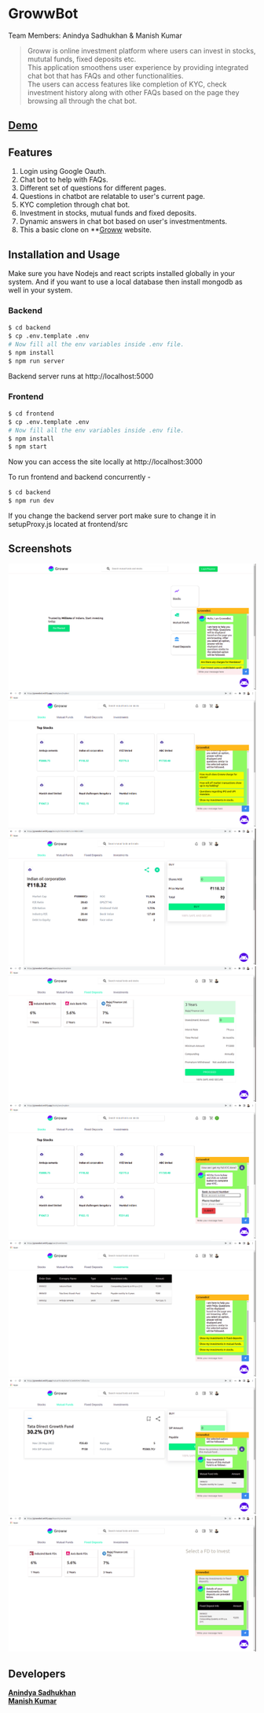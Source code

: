 # GrowwBot

Team Members: Anindya Sadhukhan &amp; Manish Kumar

> Groww is online investment platform where users can invest in stocks, mututal funds, fixed deposits etc. \
> This application smoothens user experience by providing integrated chat bot that has FAQs and other functionalities. \
> The users can access features like completion of KYC, check investment history along with other FAQs based on the page they browsing all through the chat bot.
 
## [Demo](https://youtu.be/q7-mkxzhY9Q)

## Features

1. Login using Google Oauth.
2. Chat bot to help with FAQs.
3. Different set of questions for different pages.
4. Questions in chatbot are relatable to user's current page.
5. KYC completion through chat bot.
6. Investment in stocks, mutual funds and fixed deposits.
7. Dynamic answers in chat bot based on user's investmentments. 
8. This a basic clone on **[Groww](https://groww.in/) website. 

## Installation and Usage

Make sure you have Nodejs and react scripts installed globally in your system.
And if you want to use a local database then install mongodb as well in your system.

### Backend

```sh
$ cd backend
$ cp .env.template .env
# Now fill all the env variables inside .env file.
$ npm install
$ npm run server
```
Backend server runs at http://localhost:5000

### Frontend

```sh
$ cd frontend
$ cp .env.template .env
# Now fill all the env variables inside .env file.
$ npm install
$ npm start
```
Now you can access the site locally at http://localhost:3000

To run frontend and backend concurrently -
```sh
$ cd backend
$ npm run dev
```
If you change the backend server port make sure to change it in setupProxy.js located at frontend/src


## Screenshots

![Dashboard](/screenshots/1.png)
![Dashboard](/screenshots/2.png)
![Dashboard](/screenshots/3.png)
![Dashboard](/screenshots/4.png)
![Dashboard](/screenshots/5.png)
![Dashboard](/screenshots/6.png)
![Dashboard](/screenshots/7.png)
![Dashboard](/screenshots/8.png)

## Developers

**[Anindya Sadhukhan](https://github.com/Anindya99)** \
**[Manish Kumar](https://gitlab.crio.do/manishgiri562)**
